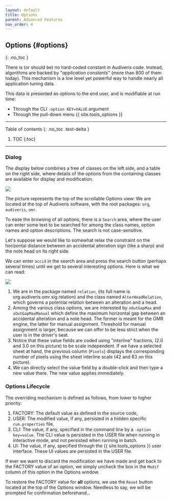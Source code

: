 ```yaml
---
layout: default
title: Options
parent: Advanced Features
nav_order: 4
---
```

## Options {#options}
{: .no_toc }

There is (or should be) no hard-coded constant in Audiveris code.
Instead, algorithms are backed by "_application constants_" (more than 800 of them today).
This mechanism is a low level yet powerful way to handle nearly all application tuning data.

This data is presented as options to the end user, and is modifiable at run time:
* Through the CLI `-option KEY=VALUE` argument
* Through the pull-down menu {{ site.tools_options }}

---
Table of contents
{: .no_toc .text-delta }

1. TOC
{:toc}
---
### Dialog

The display below combines a tree of classes on the left side, and a table on the right side,
where details of the options from the containing classes are available for display and modification.

![](../assets/images/options.png)

The picture represents the top of the scrollable Options view:
We are located at the top of Audiveris software, with the root packages: `org`, `audiveris`, `omr`.

To ease the browsing of all options, there is a `Search` area, where the user can enter some text
to be searched for among the class names, option names and option descriptions.
The search is not case-sensitive.

Let's suppose we would like to somewhat relax the constraint on the horizontal distance between
an accidental alteration sign (like a sharp) and the note head on its right side.

We can enter `accid` in the search area and press the search button (perhaps several times)
until we get to several interesting options.
Here is what we can read:

![](../assets/images/options_accid.png)

1. We are in the package named `relation`, (its full name is org.audiveris.omr.sig.relation)
and the class named `AlterHeadRelation`, which governs a potential relation between an alteration
and a head.
2. Among the various class options, we are interested by `xOutGapMax` and `xOutGapMaxManual` which
define the maximum horizontal gap between an accidental alteration and a note head.
The former is meant for the OMR engine, the latter for manual assignment.
Threshold for manual assignment is larger,  because we can offer to be less strict when the user
is in the driver's seat.
3. Notice that these value fields are coded using "interline" fractions,
(2.0 and 3.0 on this picture) to be scale independent.
If we have a selected sheet at hand, the previous column (`Pixels`) displays the corresponding
number of pixels using the sheet interline scale (42 and 63 on this picture).
4. We can directly select the value field by a double-click and then type a new
value there.
The new value applies immediately.

### Options Lifecycle

The overriding mechanism is defined as follows, from lower to higher priority:

1.  FACTORY: The default value as defined in the source code,
2.  USER: The modified value, if any, persisted in a hidden specific `run.properties` file,
3.  CLI: The value, if any, specified in the command line by a `-option key=value`.
The CLI value is persisted in the USER file when running in interactive mode,
and not persisted when running in batch.
4.  UI: The value, if any, specified through the {{ site.tools_options }} user interface.
These UI values are persisted in the USER file.

If ever we want to discard the modification we have made and get back to the FACTORY value of an
option, we simply uncheck the box in the `Modif` column of this option in the Options window.

To restore the FACTORY value for **all** options, we use the `Reset` button located at the top of the
Options window.
Needless to say, we will be prompted for confirmation beforehand...
